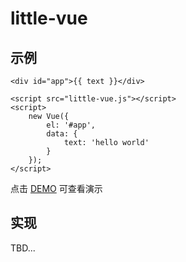 # little-vue

## 示例

	<div id="app">{{ text }}</div>
	
	<script src="little-vue.js"></script>
	<script>
		new Vue({
			el: '#app',
			data: {
				text: 'hello world'
			}			
		});
	</script>

点击 [DEMO](https://nossika.github.io/little-vue/demo.html) 可查看演示

## 实现

TBD...






